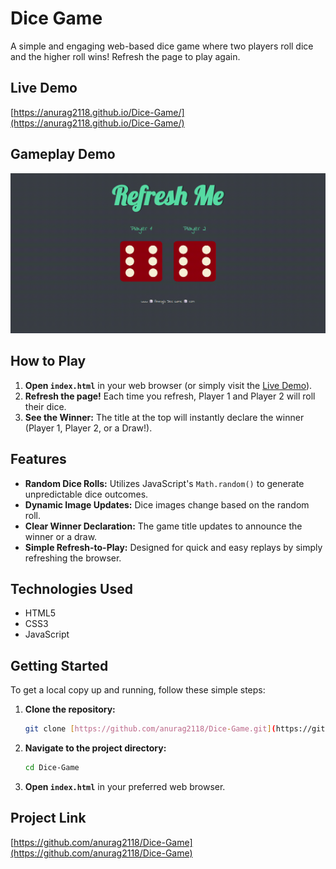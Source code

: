 # Dice Game

A simple and engaging web-based dice game where two players roll dice and the higher roll wins! Refresh the page to play again.

## Live Demo

[https://anurag2118.github.io/Dice-Game/](https://anurag2118.github.io/Dice-Game/)

## Gameplay Demo

![Gameplay Demo](assets/demo.gif)

## How to Play

1.  **Open `index.html`** in your web browser (or simply visit the [Live Demo](https://anurag2118.github.io/Dice-Game/)).
2.  **Refresh the page!** Each time you refresh, Player 1 and Player 2 will roll their dice.
3.  **See the Winner:** The title at the top will instantly declare the winner (Player 1, Player 2, or a Draw!).

## Features

* **Random Dice Rolls:** Utilizes JavaScript's `Math.random()` to generate unpredictable dice outcomes.
* **Dynamic Image Updates:** Dice images change based on the random roll.
* **Clear Winner Declaration:** The game title updates to announce the winner or a draw.
* **Simple Refresh-to-Play:** Designed for quick and easy replays by simply refreshing the browser.

## Technologies Used

* HTML5
* CSS3
* JavaScript

## Getting Started

To get a local copy up and running, follow these simple steps:

1.  **Clone the repository:**
    ```bash
    git clone [https://github.com/anurag2118/Dice-Game.git](https://github.com/anurag2118/Dice-Game.git)
    ```
2.  **Navigate to the project directory:**
    ```bash
    cd Dice-Game
    ```
3.  **Open `index.html`** in your preferred web browser.

## Project Link

[https://github.com/anurag2118/Dice-Game](https://github.com/anurag2118/Dice-Game)
